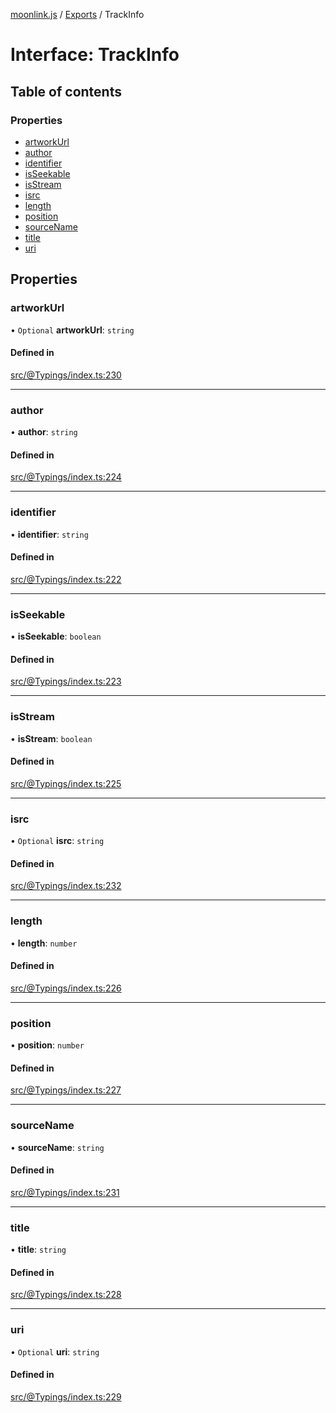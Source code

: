 [moonlink.js](../README.md) / [Exports](../modules.md) / TrackInfo

# Interface: TrackInfo

## Table of contents

### Properties

- [artworkUrl](TrackInfo.md#artworkurl)
- [author](TrackInfo.md#author)
- [identifier](TrackInfo.md#identifier)
- [isSeekable](TrackInfo.md#isseekable)
- [isStream](TrackInfo.md#isstream)
- [isrc](TrackInfo.md#isrc)
- [length](TrackInfo.md#length)
- [position](TrackInfo.md#position)
- [sourceName](TrackInfo.md#sourcename)
- [title](TrackInfo.md#title)
- [uri](TrackInfo.md#uri)

## Properties

### artworkUrl

• `Optional` **artworkUrl**: `string`

#### Defined in

[src/@Typings/index.ts:230](https://github.com/Ecliptia/moonlink.js/blob/ab259c6/src/@Typings/index.ts#L230)

___

### author

• **author**: `string`

#### Defined in

[src/@Typings/index.ts:224](https://github.com/Ecliptia/moonlink.js/blob/ab259c6/src/@Typings/index.ts#L224)

___

### identifier

• **identifier**: `string`

#### Defined in

[src/@Typings/index.ts:222](https://github.com/Ecliptia/moonlink.js/blob/ab259c6/src/@Typings/index.ts#L222)

___

### isSeekable

• **isSeekable**: `boolean`

#### Defined in

[src/@Typings/index.ts:223](https://github.com/Ecliptia/moonlink.js/blob/ab259c6/src/@Typings/index.ts#L223)

___

### isStream

• **isStream**: `boolean`

#### Defined in

[src/@Typings/index.ts:225](https://github.com/Ecliptia/moonlink.js/blob/ab259c6/src/@Typings/index.ts#L225)

___

### isrc

• `Optional` **isrc**: `string`

#### Defined in

[src/@Typings/index.ts:232](https://github.com/Ecliptia/moonlink.js/blob/ab259c6/src/@Typings/index.ts#L232)

___

### length

• **length**: `number`

#### Defined in

[src/@Typings/index.ts:226](https://github.com/Ecliptia/moonlink.js/blob/ab259c6/src/@Typings/index.ts#L226)

___

### position

• **position**: `number`

#### Defined in

[src/@Typings/index.ts:227](https://github.com/Ecliptia/moonlink.js/blob/ab259c6/src/@Typings/index.ts#L227)

___

### sourceName

• **sourceName**: `string`

#### Defined in

[src/@Typings/index.ts:231](https://github.com/Ecliptia/moonlink.js/blob/ab259c6/src/@Typings/index.ts#L231)

___

### title

• **title**: `string`

#### Defined in

[src/@Typings/index.ts:228](https://github.com/Ecliptia/moonlink.js/blob/ab259c6/src/@Typings/index.ts#L228)

___

### uri

• `Optional` **uri**: `string`

#### Defined in

[src/@Typings/index.ts:229](https://github.com/Ecliptia/moonlink.js/blob/ab259c6/src/@Typings/index.ts#L229)
